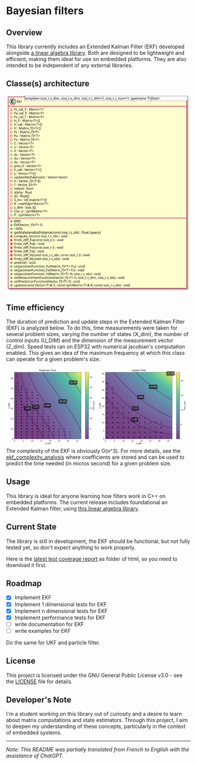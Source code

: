 # Bayesian filters
## Overview
This library currently includes an Extended Kalman Filter (EKF) developed alongside [a linear algebra library](https://github.com/robinAZERTY/linear_algebra). Both are designed to be lightweight and efficient, making them ideal for use on embedded platforms. They are also intended to be independent of any external libraries.

## Classe(s) architecture
![Classes diagram](docs/classDiagram.svg)

## Time efficiency
The duration of prediction and update steps in the Extended Kalman Filter (EKF) is analyzed below. To do this, time measurements were taken for several problem sizes, varying the number of states (X_dim), the number of control inputs (U_DIM) and the dimension of the measurement vector (Z_dim). Speed tests ran on ESP32 with numerical jacobian's computation enabled. This gives an idea of the maximum frequency at which this class can operate for a given problem's size.

![Efficiency](docs/ekf_complexity_analysis.png)
The complexity of the EKF is obviously O(n^3).
For more details, see the [ekf_complexity_analysis](docs/ekf_complexity_analysis.json) where coefficients are stored and can be used to predict the time needed (in micros second) for a given problem size.

## Usage
This library is ideal for anyone learning how filters work in C++ on embedded platforms. The current release includes foundational an Extended Kalman filter, using [this linear algebra library](https://github.com/robinAZERTY/linear_algebra).

## Current State
The library is still in development, the EKF should be functional, but not fully tested yet, so don't expect anything to work properly.

Here is the [latest test coverage report](docs/coverage_report) as folder of html, so you need to download it first.


## Roadmap
- [X] Implement EKF
- [X] Implement 1 dimensional tests for EKF
- [X] Implement n dimensional tests for EKF
- [X] Implement performance tests for EKF
- [ ] write documentation for EKF
- [ ] write examples for EKF

Do the same for UKF and particle filter.


## License
This project is licensed under the GNU General Public License v3.0 - see the [LICENSE](LICENSE) file for details.

## Developer's Note
I'm a student working on this library out of curiosity and a desire to learn about matrix computations and state estimators. Through this project, I aim to deepen my understanding of these concepts, particularly in the context of embedded systems.


---
_Note: This README was partially translated from French to English with the assistance of ChatGPT._
